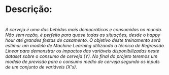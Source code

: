 <h1>Descrição:<h1>

 <body><h6>A cerveja é uma das bebidas mais democráticas e consumidas no mundo. Não sem razão, é perfeito para quase todas as situações, desde o happy hour até grandes festas de casamento.
O objetivo deste treinamento será estimar um modelo de Machine Learning utilizando a técnica de Regressão Linear para demonstrar os impactos das variáveis disponibilizadas neste dataset sobre o consumo de cerveja (Y). No final do projeto teremos um modelo de previsão para o consumo médio de cerveja segundo os inputs de um conjunto de variáveis (X's).<body><h6>
